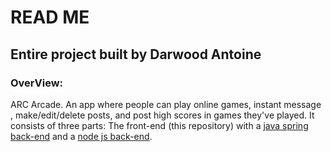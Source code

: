 # READ ME


## Entire project built by Darwood Antoine

### OverView: 
ARC Arcade. An app where people can play online games, instant message , make/edit/delete posts, and post high scores in games they've played.
It consists of three parts: The front-end (this repository) with a [java spring back-end](https://github.com/kidwizard42/final-project-social-media-server-java-spring) and a [node js back-end](https://github.com/kidwizard42/final-project-social-media-server-socket).

